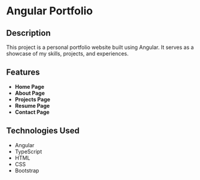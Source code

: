# Angular Portfolio

## Description
This project is a personal portfolio website built using Angular. It serves as a showcase of my skills, projects, and experiences.

## Features
- **Home Page**
- **About Page** 
- **Projects Page** 
- **Resume Page** 
- **Contact Page**


## Technologies Used
- Angular
- TypeScript
- HTML
- CSS
- Bootstrap
